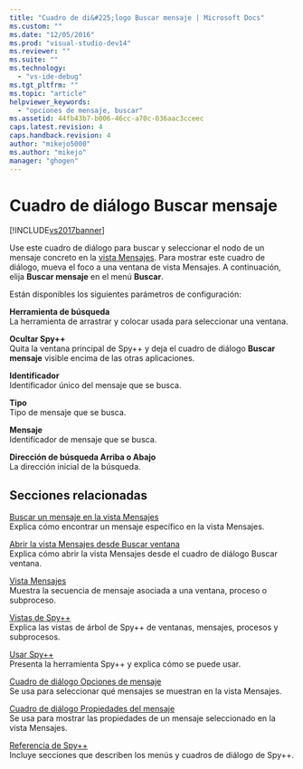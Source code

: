 ```yaml
---
title: "Cuadro de di&#225;logo Buscar mensaje | Microsoft Docs"
ms.custom: ""
ms.date: "12/05/2016"
ms.prod: "visual-studio-dev14"
ms.reviewer: ""
ms.suite: ""
ms.technology: 
  - "vs-ide-debug"
ms.tgt_pltfrm: ""
ms.topic: "article"
helpviewer_keywords: 
  - "opciones de mensaje, buscar"
ms.assetid: 44fb43b7-b006-46cc-a70c-036aac3cceec
caps.latest.revision: 4
caps.handback.revision: 4
author: "mikejo5000"
ms.author: "mikejo"
manager: "ghogen"
---
```

# Cuadro de di&#225;logo Buscar mensaje
[!INCLUDE[vs2017banner](../code-quality/includes/vs2017banner.md)]

Use este cuadro de diálogo para buscar y seleccionar el nodo de un mensaje concreto en la [vista Mensajes](../debugger/messages-view.md).  Para mostrar este cuadro de diálogo, mueva el foco a una ventana de vista Mensajes.  A continuación, elija **Buscar mensaje** en el menú **Buscar**.  
  
 Están disponibles los siguientes parámetros de configuración:  
  
 **Herramienta de búsqueda**  
 La herramienta de arrastrar y colocar usada para seleccionar una ventana.  
  
 **Ocultar Spy\+\+**  
 Quita la ventana principal de Spy\+\+ y deja el cuadro de diálogo **Buscar mensaje** visible encima de las otras aplicaciones.  
  
 **Identificador**  
 Identificador único del mensaje que se busca.  
  
 **Tipo**  
 Tipo de mensaje que se busca.  
  
 **Mensaje**  
 Identificador de mensaje que se busca.  
  
 **Dirección de búsqueda Arriba o Abajo**  
 La dirección inicial de la búsqueda.  
  
## Secciones relacionadas  
 [Buscar un mensaje en la vista Mensajes](../debugger/how-to-search-for-a-message-in-messages-view.md)  
 Explica cómo encontrar un mensaje específico en la vista Mensajes.  
  
 [Abrir la vista Mensajes desde Buscar ventana](_asug_choosing_message_options)  
 Explica cómo abrir la vista Mensajes desde el cuadro de diálogo Buscar ventana.  
  
 [Vista Mensajes](../debugger/messages-view.md)  
 Muestra la secuencia de mensaje asociada a una ventana, proceso o subproceso.  
  
 [Vistas de Spy\+\+](../debugger/spy-increment-views.md)  
 Explica las vistas de árbol de Spy\+\+ de ventanas, mensajes, procesos y subprocesos.  
  
 [Usar Spy\+\+](../debugger/using-spy-increment.md)  
 Presenta la herramienta Spy\+\+ y explica cómo se puede usar.  
  
 [Cuadro de diálogo Opciones de mensaje](../debugger/message-options-dialog-box.md)  
 Se usa para seleccionar qué mensajes se muestran en la vista Mensajes.  
  
 [Cuadro de diálogo Propiedades del mensaje](../debugger/message-properties-dialog-box.md)  
 Se usa para mostrar las propiedades de un mensaje seleccionado en la vista Mensajes.  
  
 [Referencia de Spy\+\+](../debugger/spy-increment-reference.md)  
 Incluye secciones que describen los menús y cuadros de diálogo de Spy\+\+.